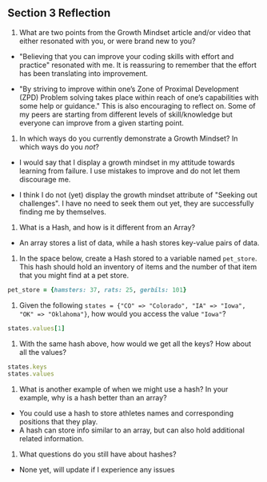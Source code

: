 ## Section 3 Reflection

1. What are two points from the Growth Mindset article and/or video that either resonated with you, or were brand new to you?

  - "Believing that you can improve your coding skills with effort and practice" resonated with me. It is reassuring to remember that the effort has been translating into improvement.

  - "By striving to improve within one’s Zone of Proximal Development (ZPD) Problem solving takes place within reach of one’s capabilities with some help or guidance." This is also encouraging to reflect on. Some of my peers are starting from different levels of skill/knowledge but everyone can improve from a given starting point.


1. In which ways do you currently demonstrate a Growth Mindset? In which ways do you _not_?

  - I would say that I display a growth mindset in my attitude towards learning from failure. I use mistakes to improve and do not let them discourage me.

  - I think I do not (yet) display the growth mindset attribute of "Seeking out challenges". I have no need to seek them out yet, they are successfully finding me by themselves.

1. What is a Hash, and how is it different from an Array?

  - An array stores a list of data, while a hash stores key-value pairs of data.

1. In the space below, create a Hash stored to a variable named `pet_store`.  This hash should hold an inventory of items and the number of that item that you might find at a pet store.

```ruby
pet_store = {hamsters: 37, rats: 25, gerbils: 101}
```
1. Given the following `states = {"CO" => "Colorado", "IA" => "Iowa", "OK" => "Oklahoma"}`, how would you access the value `"Iowa"`?

```ruby
states.values[1]
```

1. With the same hash above, how would we get all the keys?  How about all the values?

```ruby
states.keys
states.values
```

1. What is another example of when we might use a hash?  In your example, why is a hash better than an array?

  - You could use a hash to store athletes names and corresponding positions that they play.
  - A hash can store info similar to an array, but can also hold additional related information.

1. What questions do you still have about hashes?

  - None yet, will update if I experience any issues

